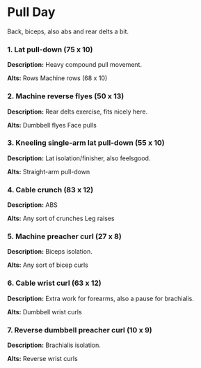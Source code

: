 # Pull Day
Back, biceps, also abs and rear delts a bit.

### 1. Lat pull-down (75 x 10)
**Description:**
Heavy compound pull movement.

**Alts:**
Rows
Machine rows (68 x 10)

### 2. Machine reverse flyes (50 x 13)
**Description:**
Rear delts exercise, fits nicely here.

**Alts:**
Dumbbell flyes
Face pulls

### 3. Kneeling single-arm lat pull-down (55 x 10)
**Description:**
Lat isolation/finisher, also feelsgood.

**Alts:**
Straight-arm pull-down

### 4. Cable crunch (83 x 12)
**Description:**
ABS

**Alts:**
Any sort of crunches
Leg raises

### 5. Machine preacher curl (27 x 8)
**Description:**
Biceps isolation.

**Alts:**
Any sort of bicep curls

### 6. Cable wrist curl (63 x 12)
**Description:**
Extra work for forearms, also a pause for brachialis.

**Alts:**
Dumbbell wrist curls

### 7. Reverse dumbbell preacher curl (10 x 9)
**Description:**
Brachialis isolation.

**Alts:**
Reverse wrist curls
